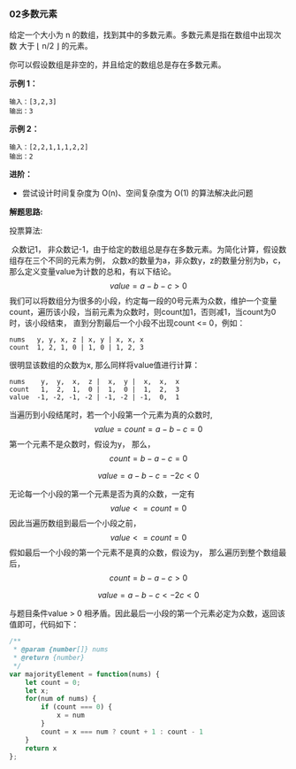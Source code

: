 ### 02多数元素

给定一个大小为 n 的数组，找到其中的多数元素。多数元素是指在数组中出现次数 大于 ⌊ n/2 ⌋ 的元素。

你可以假设数组是非空的，并且给定的数组总是存在多数元素。

**示例 1：**

```
输入：[3,2,3]
输出：3
```

**示例 2：**

```
输入：[2,2,1,1,1,2,2]
输出：2
```

**进阶：**

- 尝试设计时间复杂度为 O(n)、空间复杂度为 O(1) 的算法解决此问题

**解题思路:**

投票算法:  

​		众数记1， 非众数记-1，由于给定的数组总是存在多数元素。为简化计算，假设数组存在三个不同的元素为例， 众数x的数量为a，非众数y，z的数量分别为b，c， 那么定义变量value为计数的总和，有以下结论。
$$
value = a - b - c > 0
$$
我们可以将数组分为很多的小段，约定每一段的0号元素为众数，维护一个变量count，遍历该小段，当前元素为众数时，则count加1，否则减1，当count为0时，该小段结束， 直到分割最后一个小段不出现count <= 0，例如：

```
nums   y, y, x, z | x, y | x, x, x 
count  1, 2, 1, 0 | 1, 0 | 1, 2, 3
```

很明显该数组的众数为x, 那么同样将value值进行计算：

```
nums    y,  y,  x,  z |  x,  y |  x,  x,  x
count   1,  2,  1,  0 |  1,  0 |  1,  2,  3 
value  -1, -2, -1, -2 | -1, -2 | -1,  0,  1 
```

当遍历到小段结尾时，若一个小段第一个元素为真的众数时, 
$$
value = count = a - b - c = 0
$$
第一个元素不是众数时，假设为y， 那么，
$$
count = b - a - c = 0
$$

$$
value = a - b - c = -2c < 0
$$

无论每一个小段的第一个元素是否为真的众数，一定有
$$
value <= count = 0
$$
因此当遍历数组到最后一个小段之前，
$$
value <= count = 0
$$
假如最后一个小段的第一个元素不是真的众数，假设为y， 那么遍历到整个数组最后，
$$
count = b - a - c > 0
$$

$$
value = a - b - c < -2c < 0
$$

与题目条件value > 0 相矛盾。因此最后一小段的第一个元素必定为众数，返回该值即可，代码如下：

```javascript
/**
 * @param {number[]} nums
 * @return {number}
 */
var majorityElement = function(nums) {
    let count = 0;
    let x;
    for(num of nums) {
        if (count === 0) {
            x = num
        }
        count = x === num ? count + 1 : count - 1
    }
    return x
};
```

